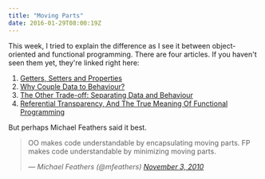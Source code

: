 ```yaml
---
title: "Moving Parts"
date: 2016-01-29T08:00:19Z
---
```


This week, I tried to explain the difference as I see it between object-oriented and functional programming. There are four articles. If you haven't seen them yet, they're linked right here:

<!--more-->

  1. [Getters, Setters and Properties][]
  2. [Why Couple Data to Behaviour?][]
  3. [The Other Trade-off: Separating Data and Behaviour][]
  4. [Referential Transparency, And The True Meaning Of Functional Programming][]

[Getters, Setters and Properties]: http://monospacedmonologues.com/post/138009972532/getters-setters-and-properties
[Why Couple Data to Behaviour?]: http://monospacedmonologues.com/post/138076164433/why-couple-data-to-behaviour
[The Other Trade-off: Separating Data and Behaviour]: http://monospacedmonologues.com/post/138140507048/the-other-trade-off-separating-data-and-behaviour
[Referential Transparency, And The True Meaning Of Functional Programming]: http://monospacedmonologues.com/post/138204666541/referential-transparency-and-the-true-meaning-of

But perhaps Michael Feathers said it best.

> OO makes code understandable by encapsulating moving parts. FP makes code understandable by minimizing moving parts.
>
> <cite>&mdash; Michael Feathers (@mfeathers) <a href="https://twitter.com/mfeathers/status/29581296216">November 3, 2010</a></cite>
